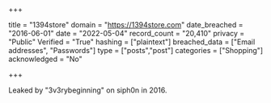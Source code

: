 +++

title = "1394store"
domain = "https://1394store.com"
date_breached = "2016-06-01"
date = "2022-05-04"
record_count = "20,410"
privacy = "Public"
Verified = "True"
hashing = ["plaintext"]
breached_data = ["Email addresses", "Passwords"]
type = ["posts","post"]
categories = ["Shopping"]
acknowledged = "No"


+++


Leaked by "3v3rybeginning" on siph0n in 2016.

